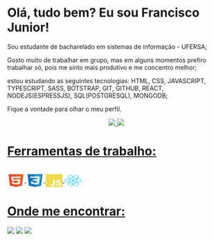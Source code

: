 # Olá, tudo bem? Eu sou Francisco Junior!

Sou estudante de bacharelado em sistemas de informação - UFERSA;

Gosto muito de trabalhar em grupo, mas em alguns momentos prefiro trabalhar só, pois me sinto mais produtivo e me concentro melhor;

estou estudando as seguintes tecnologias: HTML, CSS, JAVASCRIPT, TYPESCRIPT, SASS, BOTSTRAP, GIT, GITHUB, REACT, NODEJS(ESPRESSJS), SQL(POSTGRESQL), MONGODB;

Fique a vontade para olhar o meu perfil.

<div align="center">
  <a href="https://github.com/FranciiscoJunior">
  <img height="180em" src="https://github-readme-stats.vercel.app/api?username=FranciiscoJunior&show_icons=true&theme=dracula&include_all_commits=true&count_private=true"/>
  <img height="180em" src="https://github-readme-stats.vercel.app/api/top-langs/?username=FranciiscoJunior&layout=compact&langs_count=7&theme=dracula"/>  
</div>

# Ferramentas de trabalho:
  
<div style="display: inline_block"><br>
  <img align="center" alt="junior-HTML" height="30" width="40" src="https://raw.githubusercontent.com/devicons/devicon/master/icons/html5/html5-original.svg">
  <img align="center" alt="junior-CSS" height="30" width="40" src="https://raw.githubusercontent.com/devicons/devicon/master/icons/css3/css3-original.svg">
  <img align="center" alt="junior-Js" height="30" width="40" src="https://raw.githubusercontent.com/devicons/devicon/master/icons/javascript/javascript-plain.svg">
  <img align="center" alt="junior-React" height="30" width="40" src="https://raw.githubusercontent.com/devicons/devicon/master/icons/react/react-original.svg">
</div>

# Onde me encontrar:
  
<div> 
  <a href="https://www.instagram.com/junior_assis07/" target="_blank"><img src="https://img.shields.io/badge/-Instagram-%23E4405F?style=for-the-badge&logo=instagram&logoColor=white" target="_blank"></a>
  <a href = "mailto:franciscoamj1001@gmail.com@gmail.com"><img src="https://img.shields.io/badge/-Gmail-%23333?style=for-the-badge&logo=gmail&logoColor=white" target="_blank"></a>
  <a href="https://www.linkedin.com/in/francisco-junior-348a14209/" target="_blank"><img src="https://img.shields.io/badge/-LinkedIn-%230077B5?style=for-the-badge&logo=linkedin&logoColor=white" target="_blank"></a>
</div>
